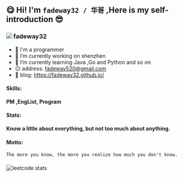 ## 😋 Hi!   I'm  `fadeway32 / 华哥` ,Here is my self-introduction 😎 
###  
 <img align="left" src='https://gitee.com/fadeway32/fadeway32/raw/master/img/cover.png' style='max-width: 100%;max-height: 100%;'/>  </img>
###
###
### fadeway32 
- 👋 I'm a programmer 
- 🔭 I’m currently working on shenzhen 
- 🌱 I’m currently learning Java ,Go and Python and so on
- 😐 address: fadeway520@gmail.com
- 🔭 blog: https://fadeway32.github.io/
####
#### Skills:

<strong>PM ,EngList, Program</strong>

#### Stats:

<strong>Know a little about everything, but not too much about anything.</strong>

#### Motto:

~~~
The more you know, the more you realize how much you don't know.
~~~
#### 

<a align="left" href="https://github.com/fadeway32/">
 <img align="left" src="https://github-readme-stats.vercel.app/api?username=fadeway32&show_icons=true&theme=buefy&hide_border=true" alt="" /> 
</a>

<a align="left" href="https://github.com/fadeway32/">
 <img align="left" style=' display: block;' alt='leetcode stats' src='https://stats.justsong.cn/api/leetcode?username=fadeway32&cn=true'/>
</a>







